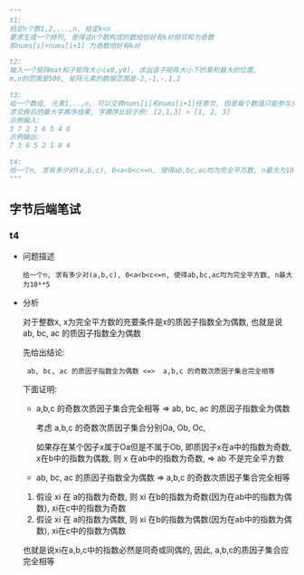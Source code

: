 
```python

"""
t1:
给定n个数1,2,...,n, 给定k<n
要求生成一个排列, 使得这n个数构成的数组恰好有k对相邻和为奇数
即nums[i]+nums[i+1] 为奇数恰好有k对

t2: 
输入一个矩阵mat和子矩阵大小(x0,y0), 求出该子矩阵大小下的乘积最大的位置, 
m,n的范围是500, 矩阵元素的数据范围是-2,-1,-,1,2

t3:
给一个数组, 元素1,..,n, 可以交换nums[i]和nums[i+1]任意次, 但是每个数值只能参与交换至多两次.
求交换后的最大字典序结果, 字典序比较示例: [2,1,3] > [1, 2, 3]
示例输入:
3 7 2 1 6 5 4 8
示例输出:
7 3 6 5 2 1 8 4 

t4:
给一个n, 求有多少对(a,b,c), 0<a<b<c<=n, 使得ab,bc,ac均为完全平方数, n最大为10**5
"""

```



## 字节后端笔试

### t4

- 问题描述

  ```
  给一个n, 求有多少对(a,b,c), 0<a<b<c<=n, 使得ab,bc,ac均为完全平方数, n最大为10**5
  ```

- 分析

  对于整数x, x为完全平方数的充要条件是x的质因子指数全为偶数, 也就是说 ab, bc, ac 的质因子指数全为偶数

  

  先给出结论:

  ```
   ab, bc, ac 的质因子指数全为偶数 <=>  a,b,c 的奇数次质因子集合完全相等
  ```

  下面证明:

  - a,b,c 的奇数次质因子集合完全相等  =>  ab, bc, ac 的质因子指数全为偶数

    考虑 a,b,c 的奇数次质因子集合分别Oa, Ob, Oc, 

    如果存在某个因子x属于Oa但是不属于Ob, 即质因子x在a中的指数为奇数, x在b中的指数为偶数, 则 x 在ab中的指数为奇数, => ab 不是完全平方数

  -  ab, bc, ac 的质因子指数全为偶数  =>  a,b,c 的奇数次质因子集合完全相等

    1. 假设 xi 在 a的指数为奇数, 则 xi 在b的指数为奇数(因为在ab中的指数为偶数), xi在c中的指数为奇数
    2. 假设 xi 在 a的指数为偶数,  则 xi 在b的指数为偶数(因为在ab中的指数为偶数), xi在c中的指数为偶数

    也就是说xi在a,b,c中的指数必然是同奇或同偶的, 因此, a,b,c的质因子集合应完全相等

  